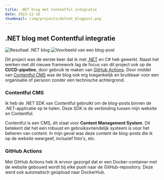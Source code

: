 ```yaml
---
title: .NET blog met Contentful integratie
date: 2023-12-16
thumbnail: /img/projects/dotnet_blogpost.png
---
```


## .NET blog met Contentful integratie

![Resultaat .NET blog](/img/projects/dotnet_blog.png)
![Voorbeeld van een blog-post](/img/projects/dotnet_blogpost.png)

Dit project was de eerste keer dat ik met [.NET](https://nl.wikipedia.org/wiki/.NET) en C# heb gewerkt.
Naast het werken met dit nieuwe framework lag de focus van dit project ook op de **CI/CD-pipeline**, door gebruik te maken van [GitHub Actions](https://docs.github.com/en/actions).
Door middel van [Contentful CMS](https://www.contentful.com/) was de blog ook erg toegankelijk en bruikbaar voor een organisatie of persoon zonder een technische achtergrond.

### Contentful CMS

Ik heb de .NET SDK van Contentful gebruikt om de blog-posts binnen de .NET-applicatie op te halen.
Deze SDK is de verbinding tussen mijn website en Contentful.

Contentful is een CMS, dit staat voor **Content Management System**.
Dit betekent dat het een robuust en gebruiksvriendelijk systeem is voor het beheren van content.
In mijn geval was deze content de blog-posts die ik op de website weergeef, inclusief foto's, etc.

### GitHub Actions

Met GitHub Actions heb ik ervoor gezorgd dat er een Docker-container met de website gebouwd wordt bij elke push naar de GitHub-repository.
Deze werd ook automatisch geüpload naar DockerHub.

